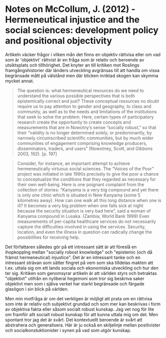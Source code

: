 # Notes on McCollum, J. (2012) - Hermeneutical injustice and the social sciences: development policy and positional objectivity

Artikeln väcker frågor i vilken mån det finns en objektiv rättvisa eller om vad som är 'objektivt' rättvist är en fråga som är relativ och beroende av utsiktsplats och tillhörighet. Det knyter an till kritiken mot Roslings framgångshistorier där länders utveckling avgränsas till att handla om vissa begränsade mått på välstånd men där blicken inriktad skogen kan skymma mycket annat. 

> The question is: what hermeneutical resources do we need to understand the various possible perspectives that is both epistemically correct and just? These conceptual resources no doubt require us to pay attention to gender and geography, to class and community, as well as to the needs and limitations of the institutions that seek to solve the problem. Here, certain types of participatory research create the opportunity to create concepts and measurements that are in Nowotny’s sense “socially robust,” so that their “validity is no longer determined solely, or predominantly, by narrowly circumscribed scientific communities, but by much wider communities of engagement comprising knowledge producers, disseminators, traders, and users” (Nowotney, Scott, and Gibbons 2003, 192). [p. 197]

> Consider, for instance, an important attempt to achieve hermeneutically virtuous social sciences. The “Voices of the Poor” project was initiated in late 1990s precisely to give the poor a chance to conceptualize the conditions that they regarded as necessary for their own well-being. Here is one poignant complaint from the collection of stories: “Kanyama is a very big compound and yet there is only one clinic which is situated in New Kanyama (some 5 kilometres away). How can one walk all this long distance when one is ill? It becomes a very big problem when one falls sick at night because the security situation is very bad here”, said a woman of Kanyama compound in Lusaka. (Zambia; World Bank 1999) Even measurements of per-capita healthcare services do not necessarily capture the difficulties involved in using the services. Security, location, and even the illness in question can radically change the possibilities for receiving help.

Det författaren således gör på ett intressant sätt är att föreslå en ihopkopplng mellan "socially robost knowledge" och "epistemic (och då främst hermeneutical) injustice". Det är en intressant tanke och en intressant strävan som sätter fingret på vem som ska tilldelas makten att t.ex. uttala sig om ett lands sociala och ekonomiska utveckling och hur den ter sig. Kritiken som genomsyrar artikeln är att världen styrs och betraktas "objektivt" utifrån en nyliberal hegemoni som tror sig beskriva saker objektivt men som i själva verket har starkt begränsade och färgade glasögon i sin blick på världen.

Men min motfråga är om det verkligen är möjligt att prata om en rättvisa som inte är relativ och subjektivt grundad och som mer kan beskrivas i form av objektiva fakta eller såsom socialt robust kunskap. Jag vet nog för lite om framför allt socialt robust kunskap för att kunna uttala mig om det. Men spontant tror jag det är svårt. Det kontextuellt beroende är svårt att abstrahera och generalisera. Här är ju också en skiljelinje mellan positivister och socialkonstuktionister i synen på vad som utgör kunskap.
